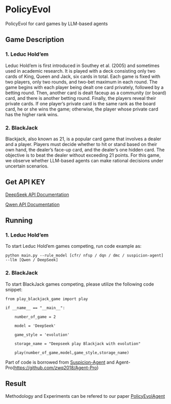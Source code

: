 # PolicyEvol
PolicyEvol for card games by LLM-based agents

## Game Description
### 1. Leduc Hold’em
Leduc Hold’em is first introduced in Southey et al. (2005) and sometimes used in academic research. It is played with a deck consisting only two cards of King, Queen and Jack, six cards in total. Each game is fixed with two players, only two rounds, and two-bet maximum in each round. The game begins with each player being dealt one card privately, followed by a betting round. Then, another card is dealt faceup as a community (or board) card, and there is another betting round. Finally, the players reveal their private cards. If one player’s private card is the same rank as the board card, he or she wins the game; otherwise, the player whose private card has the higher rank wins.
### 2. BlackJack
Blackjack, also known as 21, is a popular card game that involves a dealer and a player. Players must decide whether to hit or stand based on their own hand, the dealer’s face-up card, and the dealer’s one hidden card. The objective is to beat the dealer without exceeding 21 points. For this game, we observe whether LLM-based agents can make rational decisions under uncertain scenarios.
## Get API KEY
[DeepSeek API Documentation](https://api-docs.deepseek.com/zh-cn/) 

[Qwen API Documentation](https://help.aliyun.com/zh/model-studio/use-qwen-by-calling-api)
## Running
### 1. Leduc Hold’em 
To start Leduc Hold’em games competing, run code example as:

``python main.py --rule_model [cfr/ nfsp / dqn / dmc / suspicion-agent] --llm [Qwen / DeepSeek]``
### 2. BlackJack
To start BlackJack games competing, please utilize the following code snippet:

```
from play_blackjack_game import play

if __name__ == "__main__":

    number_of_game = 2
  
    model = 'DeepSeek' 
  
    game_style = 'evolution'
  
    storage_name = "Deepseek play Blackjack with evolution"
  
    play(number_of_game,model,game_style,storage_name)
```

Part of code is borrowed from [Suspicion-Agent](https://github.com/CR-Gjx/Suspicion-Agent) and Agent-Pro(https://github.com/zwq2018/Agent-Pro)
## Result
Methodology and Experiments can be refered to our paper [PolicyEvolAgent](https://arxiv.org/pdf/2504.15313)
